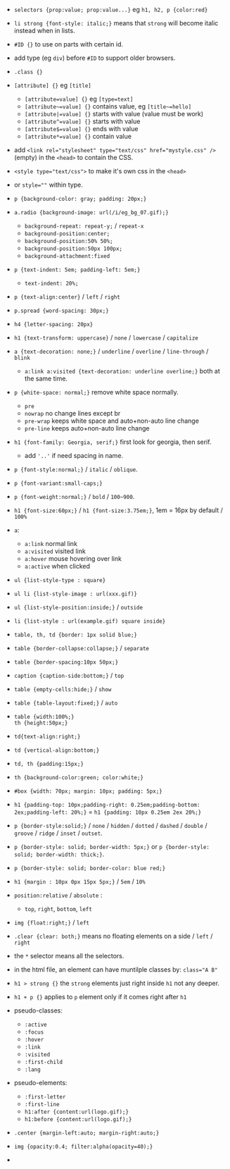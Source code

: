﻿- `selectors {prop:value; prop:value...}`  eg `h1, h2, p {color:red}`
- `li strong {font-style: italic;}` means that `strong` will become italic instead when in lists.  
- `#ID {}` to use on parts with certain id.  
- add type (eg `div`) before `#ID` to support older browsers.  
- `.class {}` 
- `[attribute] {}` eg `[title]`  
  - `[attribute=value] {}` eg `[type=text]`  
  - `[attribute~=value] {}` contains value, eg `[title~=hello]`  
  - `[attribute|=value] {}` starts with value (value must be work)  
  - `[attribute^=value] {}` starts with value 
  - `[attribute$=value] {}` ends with value  
  - `[attribute*=value] {}` contain value  
- add `<link rel="stylesheet" type="text/css" href="mystyle.css" />` (empty) in the `<head>` to contain the CSS.  
- `<style type="text/css">` to make it's own css in the `<head>`  
- or `style=""` within type.  

- `p {background-color: gray; padding: 20px;}`
- `a.radio {background-image: url(/i/eg_bg_07.gif);}`
  - `background-repeat: repeat-y;` / `repeat-x`
  - `background-position:center;`
  - `background-position:50% 50%;`  
  - `background-position:50px 100px;`  
  - `background-attachment:fixed`  
- `p {text-indent: 5em; padding-left: 5em;}`  
  -  `text-indent: 20%;`  
- `p {text-align:center}` / `left` / `right`  
- `p.spread {word-spacing: 30px;}`  
- `h4 {letter-spacing: 20px}`  
- `h1 {text-transform: uppercase}` / `none` / `lowercase` / `capitalize`  
- `a {text-decoration: none;}` / `underline` / `overline` / `line-through` / `blink`  
  - `a:link a:visited {text-decoration: underline overline;}` both at the same time.  
- `p {white-space: normal;}` remove white space normally.  
  - `pre`  
  - `nowrap` no change lines except br  
  - `pre-wrap` keeps white space and auto+non-auto line change 
  - `pre-line` keeps auto+non-auto line change  
- `h1 {font-family: Georgia, serif;}` first look for georgia, then serif.  
  - add `'..'` if need spacing in name.  
- `p {font-style:normal;}` / `italic` / `oblique`.  
- `p {font-variant:small-caps;}`  
- `p {font-weight:normal;}` / `bold` / `100~900`.  
- `h1 {font-size:60px;}` / `h1 {font-size:3.75em;}`, 1em = 16px by default / `100%`  
- `a`: 
  - `a:link` normal link
  - `a:visited` visited link
  - `a:hover` mouse hovering over link
  - `a:active` when clicked  
- `ul {list-style-type : square}`  
- `ul li {list-style-image : url(xxx.gif)}`  
- `ul {list-style-position:inside;}` / `outside`
- `li {list-style : url(example.gif) square inside}`  
- `table, th, td {border: 1px solid blue;}`  
- `table {border-collapse:collapse;}`  / `separate`  
- `table {border-spacing:10px 50px;}`
- `caption {caption-side:bottom;}` / `top`
- `table {empty-cells:hide;}` / `show`  
- `table {table-layout:fixed;}` / `auto`
- `table {width:100%;}`  
  `th {height:50px;}`  
- `td{text-align:right;}`  
- `td {vertical-align:bottom;}`  
- `td, th {padding:15px;}`  
- `th {background-color:green; color:white;}`  
- `#box {width: 70px; margin: 10px; padding: 5px;}`  
- `h1 {padding-top: 10px;padding-right: 0.25em;padding-bottom: 2ex;padding-left: 20%;}` = `h1 {padding: 10px 0.25em 2ex 20%;}`  
- `p {border-style:solid;}` / `none` / `hidden` / `dotted` / `dashed` / `double` / `groove` / `ridge` / `inset` / `outset`.  
- `p {border-style: solid; border-width: 5px;}` or `p {border-style: solid; border-width: thick;}`.  
- `p {border-style: solid; border-color: blue red;}`  
- `h1 {margin : 10px 0px 15px 5px;}` / `5em` / `10%`  
- `position:relative` / `absolute` :  
  - `top`, `right`, `bottom`, `left`  
- `img {float:right;}` / `left`  
- `.clear {clear: both;}` means no floating elements on a side / `left` / `right`  
- the `*` selector means all the selectors.  
- in the html file, an element can have muntilple classes by: `class="A B"`  
- `h1 > strong {}` the `strong` elements just right inside `h1` not any deeper.  
- `h1 + p {}` applies to `p` element only if it comes right after `h1`  
- pseudo-classes:
  - `:active`  
  - `:focus`  
  - `:hover`  
  - `:link`  
  - `:visited`  
  - `:first-child`  
  - `:lang`  
- pseudo-elements:  
  - `:first-letter`  
  - `:first-line`  
  - `h1:after {content:url(logo.gif);}`   
  - `h1:before {content:url(logo.gif);}`  
- `.center {margin-left:auto; margin-right:auto;}`  
- `img {opacity:0.4; filter:alpha(opacity=40);}`  
- 
